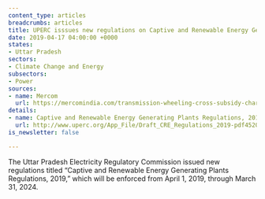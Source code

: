 ```yaml
---
content_type: articles
breadcrumbs: articles
title: UPERC isssues new regulations on Captive and Renewable Energy Generating Plants
date: 2019-04-17 04:00:00 +0000
states:
- Uttar Pradesh
sectors:
- Climate Change and Energy
subsectors:
- Power
sources:
- name: Mercom
  url: https://mercomindia.com/transmission-wheeling-cross-subsidy-charges-for-captive-and-renewable-projects-in-up/
details:
- name: Captive and Renewable Energy Generating Plants Regulations, 2019
  url: http://www.uperc.org/App_File/Draft_CRE_Regulations_2019-pdf452019102100AM.pdf
is_newsletter: false

---
```

The Uttar Pradesh Electricity Regulatory Commission issued new regulations titled “Captive and Renewable Energy Generating Plants Regulations, 2019,” which will be enforced from April 1, 2019, through March 31, 2024.
